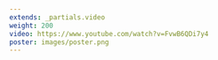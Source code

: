 ```yaml
---
extends: _partials.video
weight: 200
video: https://www.youtube.com/watch?v=FvwB6QDi7y4
poster: images/poster.png
---
```

